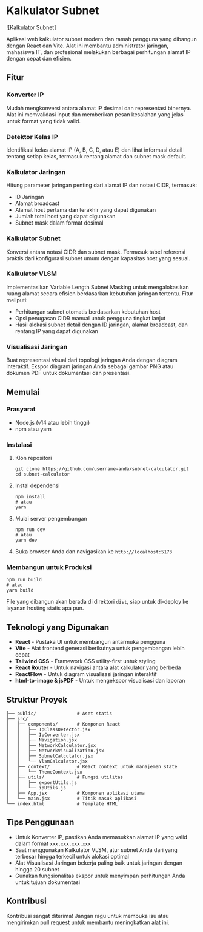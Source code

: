 # Kalkulator Subnet

![Kalkulator Subnet]

Aplikasi web kalkulator subnet modern dan ramah pengguna yang dibangun dengan React dan Vite. Alat ini membantu administrator jaringan, mahasiswa IT, dan profesional melakukan berbagai perhitungan alamat IP dengan cepat dan efisien.

## Fitur

### Konverter IP
Mudah mengkonversi antara alamat IP desimal dan representasi binernya. Alat ini memvalidasi input dan memberikan pesan kesalahan yang jelas untuk format yang tidak valid.

### Detektor Kelas IP
Identifikasi kelas alamat IP (A, B, C, D, atau E) dan lihat informasi detail tentang setiap kelas, termasuk rentang alamat dan subnet mask default.

### Kalkulator Jaringan
Hitung parameter jaringan penting dari alamat IP dan notasi CIDR, termasuk:
- ID Jaringan
- Alamat broadcast
- Alamat host pertama dan terakhir yang dapat digunakan
- Jumlah total host yang dapat digunakan
- Subnet mask dalam format desimal

### Kalkulator Subnet
Konversi antara notasi CIDR dan subnet mask. Termasuk tabel referensi praktis dari konfigurasi subnet umum dengan kapasitas host yang sesuai.

### Kalkulator VLSM
Implementasikan Variable Length Subnet Masking untuk mengalokasikan ruang alamat secara efisien berdasarkan kebutuhan jaringan tertentu. Fitur meliputi:
- Perhitungan subnet otomatis berdasarkan kebutuhan host
- Opsi penugasan CIDR manual untuk pengguna tingkat lanjut
- Hasil alokasi subnet detail dengan ID jaringan, alamat broadcast, dan rentang IP yang dapat digunakan

### Visualisasi Jaringan
Buat representasi visual dari topologi jaringan Anda dengan diagram interaktif. Ekspor diagram jaringan Anda sebagai gambar PNG atau dokumen PDF untuk dokumentasi dan presentasi.

## Memulai

### Prasyarat
- Node.js (v14 atau lebih tinggi)
- npm atau yarn

### Instalasi

1. Klon repositori
   ```
   git clone https://github.com/username-anda/subnet-calculator.git
   cd subnet-calculator
   ```

2. Instal dependensi
   ```
   npm install
   # atau
   yarn
   ```

3. Mulai server pengembangan
   ```
   npm run dev
   # atau
   yarn dev
   ```

4. Buka browser Anda dan navigasikan ke `http://localhost:5173`

### Membangun untuk Produksi

```
npm run build
# atau
yarn build
```

File yang dibangun akan berada di direktori `dist`, siap untuk di-deploy ke layanan hosting statis apa pun.

## Teknologi yang Digunakan

- **React** - Pustaka UI untuk membangun antarmuka pengguna
- **Vite** - Alat frontend generasi berikutnya untuk pengembangan lebih cepat
- **Tailwind CSS** - Framework CSS utility-first untuk styling
- **React Router** - Untuk navigasi antara alat kalkulator yang berbeda
- **ReactFlow** - Untuk diagram visualisasi jaringan interaktif
- **html-to-image & jsPDF** - Untuk mengekspor visualisasi dan laporan

## Struktur Proyek

```
├── public/               # Aset statis
├── src/
│   ├── components/       # Komponen React
│   │   ├── IpClassDetector.jsx
│   │   ├── IpConverter.jsx
│   │   ├── Navigation.jsx
│   │   ├── NetworkCalculator.jsx
│   │   ├── NetworkVisualization.jsx
│   │   ├── SubnetCalculator.jsx
│   │   └── VlsmCalculator.jsx
│   ├── context/          # React context untuk manajemen state
│   │   └── ThemeContext.jsx
│   ├── utils/            # Fungsi utilitas
│   │   ├── exportUtils.js
│   │   └── ipUtils.js
│   ├── App.jsx           # Komponen aplikasi utama
│   └── main.jsx          # Titik masuk aplikasi
└── index.html            # Template HTML
```

## Tips Penggunaan

- Untuk Konverter IP, pastikan Anda memasukkan alamat IP yang valid dalam format `xxx.xxx.xxx.xxx`
- Saat menggunakan Kalkulator VLSM, atur subnet Anda dari yang terbesar hingga terkecil untuk alokasi optimal
- Alat Visualisasi Jaringan bekerja paling baik untuk jaringan dengan hingga 20 subnet
- Gunakan fungsionalitas ekspor untuk menyimpan perhitungan Anda untuk tujuan dokumentasi

## Kontribusi

Kontribusi sangat diterima! Jangan ragu untuk membuka isu atau mengirimkan pull request untuk membantu meningkatkan alat ini.